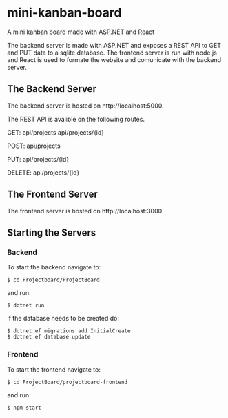 # mini-kanban-board
A mini kanban board made with ASP.NET and React

The backend server is made with ASP.NET and exposes a REST API to GET and PUT data to a sqlite database. The frontend server is run with node.js and React is used to formate the website and comunicate with the backend server.

## The Backend Server
The backend server is hosted on http://localhost:5000.

The REST API is avalible on the following routes.

GET:
api/projects
api/projects/{id}

POST:
api/projects

PUT:
api/projects/{id}

DELETE:
api/projects/{id}

## The Frontend Server
The frontend server is hosted on http://localhost:3000.

## Starting the Servers

### Backend

To start the backend navigate to:
```
$ cd Projectboard/ProjectBoard
```
and run:
```
$ dotnet run
```
if the database needs to be created do:
```
$ dotnet ef migrations add InitialCreate
$ dotnet ef database update
```

### Frontend

To start the frontend navigate to:
```
$ cd ProjectBoard/projectboard-frontend
```
and run:
```
$ npm start
```
